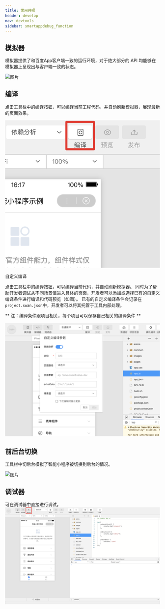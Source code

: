 ```yaml
---
title: 常用共呢
header: develop
nav: devtools
sidebar: smartappdebug_function
---
```


## 模拟器



模拟器提供了和百度App客户端一致的运行环境，对于绝大部分的 API 均能够在模拟器上呈现出与客户端一致的状态。

![图片](https://b.bdstatic.com/searchbox/icms/searchbox/img/smartapp/preview.png)

## 编译


点击工具栏中的编译按钮，可以编译当前工程代码，并自动刷新模拟器，展现最新的页面效果。

![图片](../../../img/compile.png)


自定义编译


点击工具栏中的编译按钮，可以编译当前代码，并自动刷新模拟器。
同时为了帮助开发者调试从不同场景值进入具体的页面，开发者可以添加或选择已有的自定义编译条件进行编译和代码预览（如图）。
已有的自定义编译条件会记录在`project.swan.json`中，开发者可以将其托管于工具内部处理。

** 注：编译条件跟项目相关，每个项目可以保存自己相关的编译条件 **

![图片](../../../img/tool/工具27.png)


## 前后台切换


工具栏中切后台模拟了智能小程序被切换到后台的情况。

![图片](http://bos.nj.bpc.baidu.com/v1/agroup/d238688e45990a0f15e9d771eef7896a3281226a)

## 调试器
可在调试器中直接进行调试。
![图片](../../../img/tool/工具26.png)